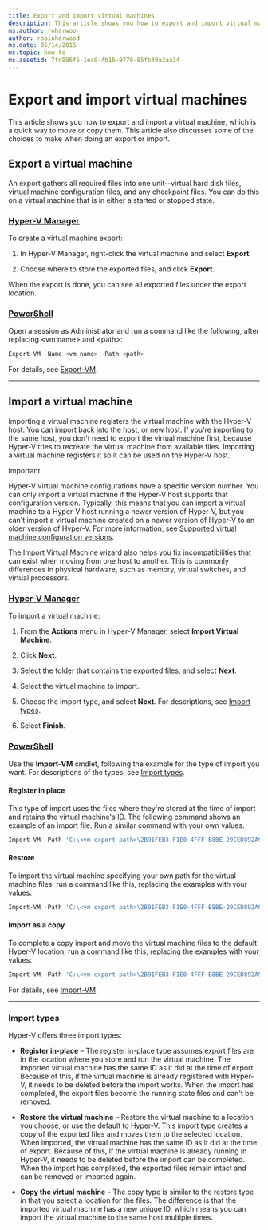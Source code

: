 ```yaml
---
title: Export and import virtual machines
description: This article shows you how to export and import virtual machines using Hyper-V Manager or Windows PowerShell.
ms.author: roharwoo
author: robinharwood
ms.date: 05/14/2015
ms.topic: how-to
ms.assetid: 7fd996f5-1ea9-4b16-9776-85fb39a3aa34
---
```


# Export and import virtual machines

This article shows you how to export and import a virtual machine, which is a quick way to move or copy them. This article also discusses some of the choices to make when doing an export or import.

## Export a virtual machine

An export gathers all required files into one unit--virtual hard disk files, virtual machine configuration files, and any checkpoint files. You can do this on a virtual machine that is in either a started or stopped state.

### [Hyper-V Manager](#tab/hyper-v-manager)

To create a virtual machine export:

1. In Hyper-V Manager, right-click the virtual machine and select **Export**.

1. Choose where to store the exported files, and click **Export**.

When the export is done, you can see all exported files under the export location.

### [PowerShell](#tab/powershell)

Open a session as Administrator and run a command like the following, after replacing \<vm name\> and \<path\>:

```powershell
Export-VM -Name <vm name> -Path <path>
```

For details, see [Export-VM](/powershell/module/hyper-v/export-vm).

---

## Import a virtual machine

Importing a virtual machine registers the virtual machine with the Hyper-V host. You can import back into the host, or new host. If you're importing to the same host, you don't need to export the virtual machine first, because Hyper-V tries to recreate the virtual machine from available files. Importing a virtual machine registers it so it can be used on the Hyper-V host.

> [!IMPORTANT]
> Hyper-V virtual machine configurations have a specific version number. You can only import a virtual machine if the Hyper-V host supports that configuration version. Typically, this means that you can import a virtual machine to a Hyper-V host running a newer version of Hyper-V, but you can't import a virtual machine created on a newer version of Hyper-V to an older version of Hyper-V. For more information, see [Supported virtual machine configuration versions](Upgrade-virtual-machine-version-in-Hyper-V-on-Windows-or-Windows-Server.md#supported-virtual-machine-configuration-versions).

The Import Virtual Machine wizard also helps you fix incompatibilities that can exist when moving from one host to another. This is commonly differences in physical hardware, such as memory, virtual switches, and virtual processors.

### [Hyper-V Manager](#tab/hyper-v-manager)

To import a virtual machine:

1. From the **Actions** menu in Hyper-V Manager, select **Import Virtual Machine**.

1. Click **Next**.

1. Select the folder that contains the exported files, and select **Next**.

1. Select the virtual machine to import.

1. Choose the import type, and select **Next**. For descriptions, see [Import types](#import-types).

1. Select **Finish**.

### [PowerShell](#tab/powershell)

Use the **Import-VM** cmdlet, following the example for the type of import you want. For descriptions of the types, see [Import types](#import-types).

#### Register in place

This type of import uses the files where they're stored at the time of import and retains the virtual machine's ID. The following command shows an example of an import file. Run a similar command with your own values.

```powershell
Import-VM -Path 'C:\<vm export path>\2B91FEB3-F1E0-4FFF-B8BE-29CED892A95A.vmcx'
```

#### Restore

To import the virtual machine specifying your own path for the virtual machine files, run a command like this, replacing the examples with your values:

```powershell
Import-VM -Path 'C:\<vm export path>\2B91FEB3-F1E0-4FFF-B8BE-29CED892A95A.vmcx' -Copy -VhdDestinationPath 'D:\Virtual Machines\WIN10DOC' -VirtualMachinePath 'D:\Virtual Machines\WIN10DOC'
```

#### Import as a copy

To complete a copy import and move the virtual machine files to the default Hyper-V location, run a command like this, replacing the examples with your values:

``` PowerShell
Import-VM -Path 'C:\<vm export path>\2B91FEB3-F1E0-4FFF-B8BE-29CED892A95A.vmcx' -Copy -GenerateNewId
```

For details, see [Import-VM](/powershell/module/hyper-v/import-vm).

---

### Import types

Hyper-V offers three import types:

- **Register in-place** – The register in-place type assumes export files are in the location where you store and run the virtual machine. The imported virtual machine has the same ID as it did at the time of export. Because of this, if the virtual machine is already registered with Hyper-V, it needs to be deleted before the import works. When the import has completed, the export files become the running state files and can't be removed.

- **Restore the virtual machine** – Restore the virtual machine to a location you choose, or use the default to Hyper-V. This import type creates a copy of the exported files and moves them to the selected location. When imported, the virtual machine has the same ID as it did at the time of export. Because of this, if the virtual machine is already running in Hyper-V, it needs to be deleted before the import can be completed. When the import has completed, the exported files remain intact and can be removed or imported again.

- **Copy the virtual machine** – The copy type is similar to the restore type in that you select a location for the files. The difference is that the imported virtual machine has a new unique ID, which means you can import the virtual machine to the same host multiple times.


